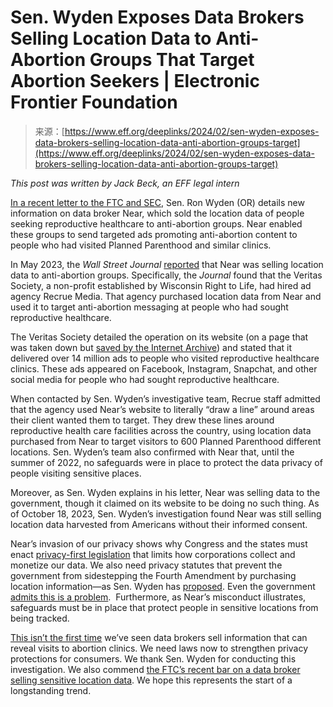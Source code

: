 <!--yml
category: 未分类
date: 2024-05-29 13:26:35
-->

# Sen. Wyden Exposes Data Brokers Selling Location Data to Anti-Abortion Groups That Target Abortion Seekers | Electronic Frontier Foundation

> 来源：[https://www.eff.org/deeplinks/2024/02/sen-wyden-exposes-data-brokers-selling-location-data-anti-abortion-groups-target](https://www.eff.org/deeplinks/2024/02/sen-wyden-exposes-data-brokers-selling-location-data-anti-abortion-groups-target)

*This post was written by Jack Beck, an EFF legal intern*

[In a recent letter to the FTC and SEC](https://subscriber.politicopro.com/f/?id=0000018d-a362-dda8-abff-b377b49a0000), Sen. Ron Wyden (OR) details new information on data broker Near, which sold the location data of people seeking reproductive healthcare to anti-abortion groups. Near enabled these groups to send targeted ads promoting anti-abortion content to people who had visited Planned Parenthood and similar clinics.

In May 2023, the *Wall Street Journal* [reported](https://www.wsj.com/articles/antiabortion-group-used-cellphone-data-to-target-ads-to-planned-parenthood-visitors-446c1212) that Near was selling location data to anti-abortion groups. Specifically, the *Journal* found that the Veritas Society, a non-profit established by Wisconsin Right to Life, had hired ad agency Recrue Media. That agency purchased location data from Near and used it to target anti-abortion messaging at people who had sought reproductive healthcare.

The Veritas Society detailed the operation on its website (on a page that was taken down but [saved by the Internet Archive](https://web.archive.org/web/20211203103204/https:/veritassociety.com/digital-technology/)) and stated that it delivered over 14 million ads to people who visited reproductive healthcare clinics. These ads appeared on Facebook, Instagram, Snapchat, and other social media for people who had sought reproductive healthcare.

When contacted by Sen. Wyden’s investigative team, Recrue staff admitted that the agency used Near’s website to literally “draw a line” around areas their client wanted them to target. They drew these lines around reproductive health care facilities across the country, using location data purchased from Near to target visitors to 600 Planned Parenthood different locations. Sen. Wyden’s team also confirmed with Near that, until the summer of 2022, no safeguards were in place to protect the data privacy of people visiting sensitive places.

Moreover, as Sen. Wyden explains in his letter, Near was selling data to the government, though it claimed on its website to be doing no such thing. As of October 18, 2023, Sen. Wyden’s investigation found Near was still selling location data harvested from Americans without their informed consent.

Near’s invasion of our privacy shows why Congress and the states must enact [privacy-first legislation](https://www.eff.org/wp/privacy-first-better-way-address-online-harms) that limits how corporations collect and monetize our data. We also need privacy statutes that prevent the government from sidestepping the Fourth Amendment by purchasing location information—as Sen. Wyden has [proposed](https://www.eff.org/deeplinks/2021/04/tell-congress-support-fourth-amendment-not-sale-act). Even the government [admits this is a problem](https://www.eff.org/deeplinks/2023/07/even-government-thinks-it-should-stop-buying-corporate-surveillance-data).  Furthermore, as Near’s misconduct illustrates, safeguards must be in place that protect people in sensitive locations from being tracked.

[This isn’t the first time](https://www.eff.org/deeplinks/2022/05/safegraphs-disingenuous-claims-about-location-data-mask-dangerous-industry) we’ve seen data brokers sell information that can reveal visits to abortion clinics. We need laws now to strengthen privacy protections for consumers. We thank Sen. Wyden for conducting this investigation. We also commend [the FTC’s recent bar on a data broker selling sensitive location data](https://www.eff.org/deeplinks/2024/01/ftc-bars-x-mode-selling-sensitive-location-data). We hope this represents the start of a longstanding trend.